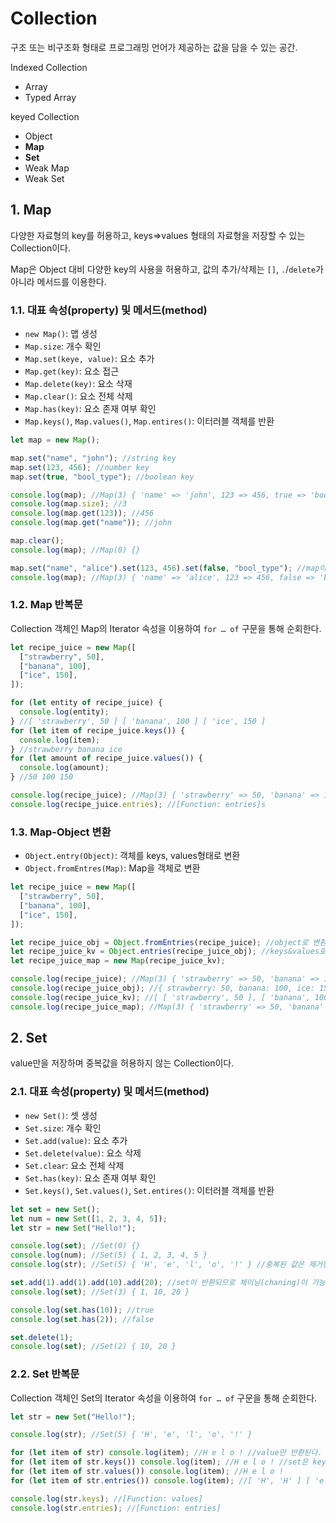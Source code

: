 # Collection

구조 또는 비구조화 형태로 프로그래밍 언어가 제공하는 값을 담을 수 있는 공간.

Indexed Collection

- Array
- Typed Array

keyed Collection

- Object
- **Map**
- **Set**
- Weak Map
- Weak Set

## 1. Map

다양한 자료형의 key를 허용하고, keys⇒values 형태의 자료형을 저장할 수 있는 Collection이다.

Map은 Object 대비 다양한 key의 사용을 허용하고, 값의 추가/삭제는 `[]`, `.`/`delete`가 아니라 메서드를 이용한다.

### 1.1. 대표 속성(property) 및 메서드(method)

- `new Map()`: 맵 생성
- `Map.size`: 개수 확인
- `Map.set(keye, value)`: 요소 추가
- `Map.get(key)`: 요소 접근
- `Map.delete(key)`: 요소 삭재
- `Map.clear()`: 요소 전체 삭제
- `Map.has(key)`: 요소 존재 여부 확인
- `Map.keys()`, `Map.values()`, `Map.entires()`: 이터러블 객체를 반환

```javascript
let map = new Map();

map.set("name", "john"); //string key
map.set(123, 456); //number key
map.set(true, "bool_type"); //boolean key

console.log(map); //Map(3) { 'name' => 'john', 123 => 456, true => 'bool_type' }
console.log(map.size); //3
console.log(map.get(123)); //456
console.log(map.get("name")); //john

map.clear();
console.log(map); //Map(0) {}

map.set("name", "alice").set(123, 456).set(false, "bool_type"); //map이 반환되므로 체이닝(chaining)이 가능하다.
console.log(map); //Map(3) { 'name' => 'alice', 123 => 456, false => 'bool_type' }
```

### 1.2. Map 반복문

Collection 객체인 Map의 Iterator 속성을 이용하여 `for … of` 구문을 통해 순회한다.

```javascript
let recipe_juice = new Map([
  ["strawberry", 50],
  ["banana", 100],
  ["ice", 150],
]);

for (let entity of recipe_juice) {
  console.log(entity);
} //[ 'strawberry', 50 ] [ 'banana', 100 ] [ 'ice', 150 ]
for (let item of recipe_juice.keys()) {
  console.log(item);
} //strawberry banana ice
for (let amount of recipe_juice.values()) {
  console.log(amount);
} //50 100 150

console.log(recipe_juice); //Map(3) { 'strawberry' => 50, 'banana' => 100, 'ice' => 150 }
console.log(recipe_juice.entries); //[Function: entries]s
```

### 1.3. Map-Object 변환

- `Object.entry(Object)`: 객체를 keys, values형태로 변환
- `Object.fromEntres(Map)`: Map을 객체로 변환

```javascript
let recipe_juice = new Map([
  ["strawberry", 50],
  ["banana", 100],
  ["ice", 150],
]);

let recipe_juice_obj = Object.fromEntries(recipe_juice); //object로 변환한다.
let recipe_juice_kv = Object.entries(recipe_juice_obj); //keys&values로 변환한다.
let recipe_juice_map = new Map(recipe_juice_kv);

console.log(recipe_juice); //Map(3) { 'strawberry' => 50, 'banana' => 100, 'ice' => 150 }
console.log(recipe_juice_obj); //{ strawberry: 50, banana: 100, ice: 150 }
console.log(recipe_juice_kv); //[ [ 'strawberry', 50 ], [ 'banana', 100 ], [ 'ice', 150 ] ]
console.log(recipe_juice_map); //Map(3) { 'strawberry' => 50, 'banana' => 100, 'ice' => 150 }
```

## 2. Set

value만을 저장하며 중복값을 허용하지 않는 Collection이다.

### 2.1. 대표 속성(property) 및 메서드(method)

- `new Set()`: 셋 생성
- `Set.size`: 개수 확인
- `Set.add(value)`: 요소 추가
- `Set.delete(value)`: 요소 삭제
- `Set.clear`: 요소 전체 삭제
- `Set.has(key)`: 요소 존재 여부 확인
- `Set.keys()`, `Set.values()`, `Set.entires()`: 이터러블 객체를 반환

```javascript
let set = new Set();
let num = new Set([1, 2, 3, 4, 5]);
let str = new Set("Hello!");

console.log(set); //Set(0) {}
console.log(num); //Set(5) { 1, 2, 3, 4, 5 }
console.log(str); //Set(5) { 'H', 'e', 'l', 'o', '!' } //중복된 값은 제거된다.

set.add(1).add(1).add(10).add(20); //set이 반환되므로 체이닝(chaning)이 가능하다.
console.log(set); //Set(3) { 1, 10, 20 }

console.log(set.has(10)); //true
console.log(set.has(2)); //false

set.delete(1);
console.log(set); //Set(2) { 10, 20 }
```

### 2.2. Set 반복문

Collection 객체인 Set의 Iterator 속성을 이용하여 `for … of` 구문을 통해 순회한다.

```javascript
let str = new Set("Hello!");

console.log(str); //Set(5) { 'H', 'e', 'l', 'o', '!' }

for (let item of str) console.log(item); //H e l o ! //value만 반환된다.
for (let item of str.keys()) console.log(item); //H e l o ! //set은 key가 없으므로 value가 반환된다.
for (let item of str.values()) console.log(item); //H e l o !
for (let item of str.entries()) console.log(item); //[ 'H', 'H' ] [ 'e', 'e' ] [ 'l', 'l' ] [ 'o', 'o' ] [ '!', '!' ] //Map과 호환성을 위해 entries 형태로 반환된다.

console.log(str.keys); //[Function: values]
console.log(str.entries); //[Function: entries]
```
